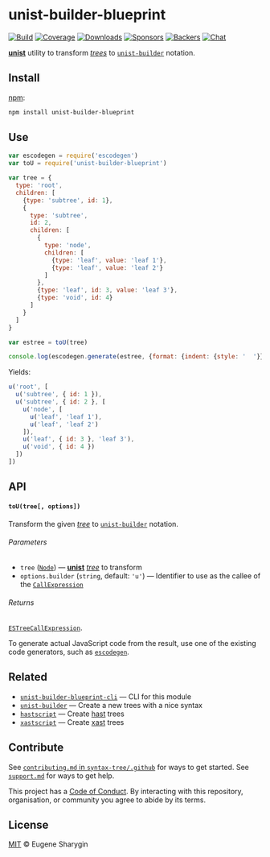 # unist-builder-blueprint

[![Build][build-badge]][build]
[![Coverage][coverage-badge]][coverage]
[![Downloads][downloads-badge]][downloads]
[![Sponsors][sponsors-badge]][collective]
[![Backers][backers-badge]][collective]
[![Chat][chat-badge]][chat]

[**unist**][unist] utility to transform [*trees*][tree] to [`unist-builder`][u]
notation.

## Install

[npm][]:

```sh
npm install unist-builder-blueprint
```

## Use

```js
var escodegen = require('escodegen')
var toU = require('unist-builder-blueprint')

var tree = {
  type: 'root',
  children: [
    {type: 'subtree', id: 1},
    {
      type: 'subtree',
      id: 2,
      children: [
        {
          type: 'node',
          children: [
            {type: 'leaf', value: 'leaf 1'},
            {type: 'leaf', value: 'leaf 2'}
          ]
        },
        {type: 'leaf', id: 3, value: 'leaf 3'},
        {type: 'void', id: 4}
      ]
    }
  ]
}

var estree = toU(tree)

console.log(escodegen.generate(estree, {format: {indent: {style: '  '}}}))
```

Yields:

```js
u('root', [
  u('subtree', { id: 1 }),
  u('subtree', { id: 2 }, [
    u('node', [
      u('leaf', 'leaf 1'),
      u('leaf', 'leaf 2')
    ]),
    u('leaf', { id: 3 }, 'leaf 3'),
    u('void', { id: 4 })
  ])
])
```

## API

#### `toU(tree[, options])`

Transform the given [*tree*][tree] to [`unist-builder`][u] notation.

###### Parameters

*   `tree` ([`Node`][node])
    — [**unist**][unist] [*tree*][tree] to transform
*   `options.builder` (`string`, default: `'u'`)
    — Identifier to use as the callee of the [`CallExpression`][call-expression]

###### Returns

[`ESTreeCallExpression`][call-expression].

To generate actual JavaScript code from the result, use one of the existing code
generators, such as [`escodegen`][escodegen].

## Related

*   [`unist-builder-blueprint-cli`](https://github.com/syntax-tree/unist-builder-blueprint-cli)
    — CLI for this module
*   [`unist-builder`][u]
    — Create a new trees with a nice syntax
*   [`hastscript`](https://github.com/syntax-tree/hastscript)
    — Create [hast][] trees
*   [`xastscript`](https://github.com/syntax-tree/xastscript)
    — Create [xast][] trees

## Contribute

See [`contributing.md` in `syntax-tree/.github`][contributing] for ways to get
started.
See [`support.md`][support] for ways to get help.

This project has a [Code of Conduct][coc].
By interacting with this repository, organisation, or community you agree to
abide by its terms.

## License

[MIT][license] © Eugene Sharygin

<!-- Definitions -->

[build-badge]: https://img.shields.io/travis/syntax-tree/unist-builder-blueprint.svg

[build]: https://travis-ci.org/syntax-tree/unist-builder-blueprint

[coverage-badge]: https://img.shields.io/codecov/c/github/syntax-tree/unist-builder-blueprint.svg

[coverage]: https://codecov.io/github/syntax-tree/unist-builder-blueprint

[downloads-badge]: https://img.shields.io/npm/dm/unist-builder-blueprint.svg

[downloads]: https://www.npmjs.com/package/unist-builder-blueprint

[sponsors-badge]: https://opencollective.com/unified/sponsors/badge.svg

[backers-badge]: https://opencollective.com/unified/backers/badge.svg

[collective]: https://opencollective.com/unified

[chat-badge]: https://img.shields.io/badge/chat-discussions-success.svg

[chat]: https://github.com/syntax-tree/unist/discussions

[npm]: https://docs.npmjs.com/cli/install

[license]: license

[contributing]: https://github.com/syntax-tree/.github/blob/HEAD/contributing.md

[support]: https://github.com/syntax-tree/.github/blob/HEAD/support.md

[coc]: https://github.com/syntax-tree/.github/blob/HEAD/code-of-conduct.md

[unist]: https://github.com/syntax-tree/unist

[node]: https://github.com/syntax-tree/unist#node

[tree]: https://github.com/syntax-tree/unist#tree

[hast]: https://github.com/syntax-tree/hast

[xast]: https://github.com/syntax-tree/xast

[u]: https://github.com/syntax-tree/unist-builder

[escodegen]: https://github.com/estools/escodegen

[call-expression]: https://github.com/estree/estree/blob/HEAD/es5.md#callexpression

